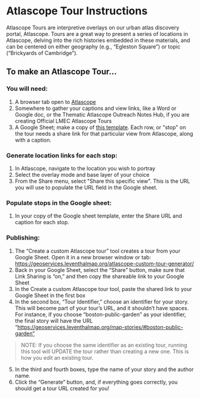 # Atlascope Tour Instructions 

Atlascope Tours are interpretive overlays on our urban atlas discovery portal, Atlascope. Tours are a great way to present a series of locations in Atlascope, delving into the rich histories embedded in these materials, and can be centered on either geography (e.g., “Egleston Square”) or topic (“Brickyards of Cambridge”). 

## To make an Atlascope Tour... 

### You will need: 
1. A browser tab open to [Atlascope](https://atlascope.leventhalmap.org/ "Atlascope") <br>
2. Somewhere to gather your captions and view links, like a Word or Google doc, or the Thematic Atlascope Outreach Notes Hub, if you are creating Official LMEC Atlascope Tours
3. A Google Sheet; make a copy of [this template](https://docs.google.com/spreadsheets/d/1InOSNPjhbA7b8QOJsCv_2B1vIaFf6Zv_J2ckCzLDb20/edit?usp=sharing "this template"). Each row, or "stop" on the tour needs a share link for that particular view from Atlascope, along with a caption. 


### Generate location links for each stop: 

1. In Atlascope, navigate to the location you wish to portray 
2. Select the overlay mode and base layer of your choice
3. From the Share menu, select "Share this specific view". This is the URL you will use to populate the URL field in the Google sheet. 


### Populate stops in the Google sheet: 
1. In your copy of the Google sheet template, enter the Share URL and caption for each stop. 


### Publishing: 

1. The “Create a custom Atlascope tour” tool creates a tour from your Google Sheet. Open it in a new browser window or tab: https://geoservices.leventhalmap.org/atlascope-custom-tour-generator/
2. Back in your Google Sheet, select the “Share” button, make sure that Link Sharing is “on,” and then copy the shareable link to your Google Sheet 
3. In the Create a custom Atlascope tour tool, paste the shared link to your Google Sheet in the first box 
4. In the second box, “Tour Identifier,” choose an identifier for your story. This will become part of your tour’s URL, and it shouldn’t have spaces. For instance, if you choose “boston-public-garden” as your identifier, the final story will have the URL “https://geoservices.leventhalmap.org/map-stories/#boston-public-garden” 

>NOTE: If you choose the same identifier as an existing tour, running this tool will UPDATE the tour rather than creating a new one. This is how you edit an existing tour. 

5. In the third and fourth boxes, type the name of your story and the author name. 
6. Click the “Generate” button, and, if everything goes correctly, you should get a tour URL created for you!  


